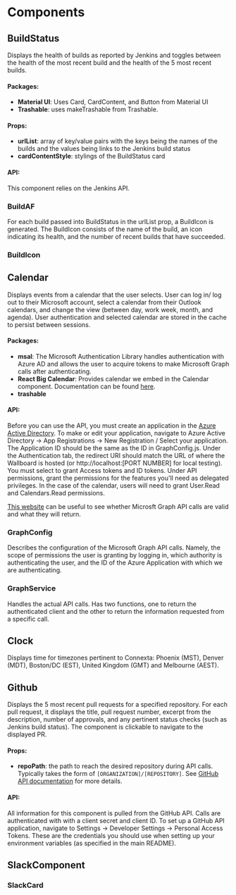 # Components

## BuildStatus

Displays the health of builds as reported by Jenkins and toggles between the health of the most recent build and the health of the 5 most recent builds.

#### Packages:
- **Material UI**: Uses Card, CardContent, and Button from Material UI
- **Trashable**: uses makeTrashable from Trashable.

#### Props:
- **urlList**: array of key/value pairs with the keys being the names of the builds and the values being links to the Jenkins build status
- **cardContentStyle**: stylings of the BuildStatus card

#### API:
This component relies on the Jenkins API.

### BuildAF

For each build passed into BuildStatus in the urlList prop, a BuildIcon is generated.  The BuildIcon consists of the name of the build, an icon indicating its health, and the number of recent builds that have succeeded.

### BuildIcon

## Calendar

Displays events from a calendar that the user selects.  User can log in/ log out to their Microsoft account, select a calendar from their Outlook calendars, and change the view (between day, work week, month, and agenda).  User authentication and selected calendar are stored in the cache to persist between sessions.

#### Packages:
- **msal**: The Microsoft Authentication Library handles authentication with Azure AD and allows the user to acquire tokens to make Microsoft Graph calls after authenticating.
- **React Big Calendar**: Provides calendar we embed in the Calendar component.  Documentation can be found [here](https://github.com/intljusticemission/react-big-calendar).
- **trashable**

#### API:

Before you can use the API, you must create an application in the [Azure Active Directory](https://portal.azure.com/).  To make or edit your application, navigate to Azure Active Directory -> App Registrations -> New Registration / Select your application.  The Application ID should be the same as the ID in GraphConfig.js.  Under the Authentication tab, the redirect URI should match the URL of where the Wallboard is hosted (or http://localhost:[PORT NUMBER] for local testing).  You must select to grant Access tokens and ID tokens.  Under API permissions, grant the permissions for the features you'll need as delegated privileges.  In the case of the calendar, users will need to grant User.Read and Calendars.Read permissions.

[This website](https://developer.microsoft.com/en-us/graph/graph-explorer) can be useful to see whether Microsft Graph API calls are valid and what they will return.

### GraphConfig

Describes the configuration of the Microsoft Graph API calls.  Namely, the scope of permissions the user is granting by logging in, which authority is authenticating the user, and the ID of the Azure Application with which we are authenticating.

### GraphService

Handles the actual API calls.  Has two functions, one to return the authenticated client and the other to return the information requested from a specific call.

## Clock

Displays time for timezones pertinent to Connexta: Phoenix (MST), Denver (MDT), Boston/DC (EST), United Kingdom (GMT) and Melbourne (AEST).

## Github

Displays the 5 most recent pull requests for a specified repository.  For each pull request, it displays the title, pull request number, excerpt from the description, number of approvals, and any pertinent status checks (such as Jenkins build status).  The component is clickable to navigate to the displayed PR.

#### Props:
- **repoPath**: the path to reach the desired repository during API calls.  Typically takes the form of `[ORGANIZATION]/[REPOSITORY]`.  See [GitHub API documentation](https://developer.github.com/v3/repos/) for more details.

#### API:

All information for this component is pulled from the GitHub API.  Calls are authenticated with with a client secret and client ID.  To set up a GitHub API application, navigate to Settings -> Developer Settings -> Personal Access Tokens.  These are the credentials you should use when setting up your environment variables (as specified in the main README).

## SlackComponent
### SlackCard
